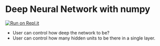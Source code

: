 # Deep Neural Network with numpy

[![Run on Repl.it](https://repl.it/badge/github/theroyakash/deep-neural-network-with-numpy)](https://repl.it/github/theroyakash/deep-neural-network-with-numpy)

- User can control how deep the network to be?
- User can control how many hidden units to be there in a single layer.
